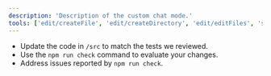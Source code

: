```yaml
---
description: 'Description of the custom chat mode.'
tools: ['edit/createFile', 'edit/createDirectory', 'edit/editFiles', 'search', 'runCommands', 'usages', 'problems', 'changes', 'testFailure', 'openSimpleBrowser', 'fetch', 'githubRepo']
---
```

  - Update the code in `/src` to match the tests we reviewed.
  - Use the `npm run check` command to evaluate your changes.
  - Address issues reported by `npm run check`.